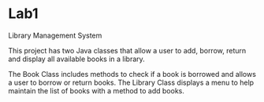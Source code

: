 # Lab1
Library Management System

This project has two Java classes that allow a user to add, borrow, return and display all available books in a library.

The Book Class includes methods to check if a book is borrowed and allows a user to borrow or return books. 
The Library Class displays a menu to help maintain the list of books with a method to add books.

